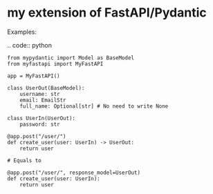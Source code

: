 # my extension of FastAPI/Pydantic


Examples:


.. code:: python


    from mypydantic import Model as BaseModel
    from myfastapi import MyFastAPI

    app = MyFastAPI()

    class UserOut(BaseModel):
        username: str
        email: EmailStr
        full_name: Optional[str] # No need to write None

    class UserIn(UserOut):
        password: str

    @app.post("/user/")
    def create_user(user: UserIn) -> UserOut:
        return user

    # Equals to

    @app.post("/user/", response_model=UserOut)
    def create_user(user: UserIn):
        return user